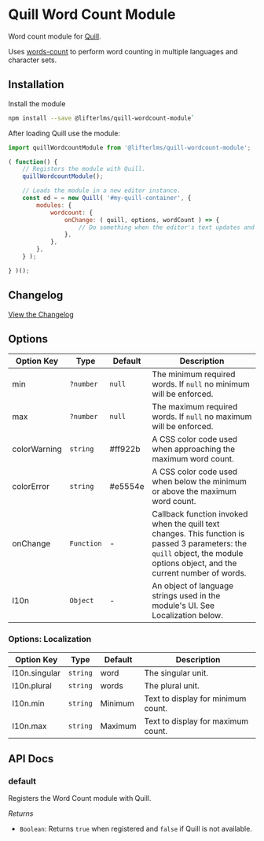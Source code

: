 # Quill Word Count Module

Word count module for [Quill](https://quilljs.com/).

Uses [words-count](https://www.npmjs.com/package/words-count) to perform word counting in multiple languages and character sets.


## Installation

Install the module

```bash
npm install --save @lifterlms/quill-wordcount-module`
```

After loading Quill use the module:

```jsx
import quillWordcountModule from '@lifterlms/quill-wordcount-module';

( function() {
	// Registers the module with Quill.
	quillWordcountModule();

	// Loads the module in a new editor instance.
	const ed = = new Quill( '#my-quill-container', {
		modules: {
			wordcount: {
				onChange: ( quill, options, wordCount ) => {
					// Do something when the editor's text updates and you need to know the new word count.
				},
			},
		},
	} );

} )();
```

## Changelog

[View the Changelog](./CHANGELOG.md)


## Options

| Option Key   | Type       | Default | Description                                                                    |
| ------------ | ---------- | ------- | ------------------------------------------------------------------------------ |
| min          | `?number`  | `null`  | The minimum required words. If `null` no minimum will be enforced.             |
| max          | `?number`  | `null`  | The maximum required words. If `null` no maximum will be enforced.             |
| colorWarning | `string`   | #ff922b | A CSS color code used when approaching the maximum word count.                 |
| colorError   | `string`   | #e5554e | A CSS color code used when below the minimum or above the maximum word count.  |
| onChange     | `Function` | -       | Callback function invoked when the quill text changes. This function is passed  3 parameters: the `quill` object, the module options object, and the current number of words. |
| l10n         | `Object`   | -       | An object of language strings used in the module's UI. See Localization below. |

### Options: Localization

| Option Key    | Type       | Default | Description                                                                    |
| ------------- | ---------- | ------- | ------------------------------------------------------------------------------ |
| l10n.singular | `string`   | word    | The singular unit.                                                             |
| l10n.plural   | `string`   | words   | The plural unit.                                                               |
| l10n.min      | `string`   | Minimum | Text to display for minimum count.                                             |
| l10n.max      | `string`   | Maximum | Text to display for maximum count.                                             |


## API Docs

<!-- START TOKEN(Autogenerated API docs) -->

### default

Registers the Word Count module with Quill.

_Returns_

-   `Boolean`: Returns `true` when registered and `false` if Quill is not available.


<!-- END TOKEN(Autogenerated API docs) -->
